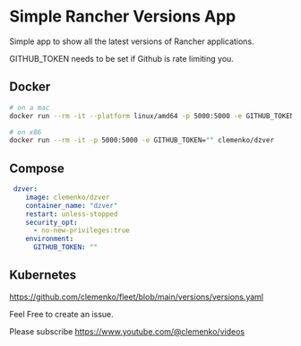 # Simple Rancher Versions App

Simple app to show all the latest versions of Rancher applications.

GITHUB_TOKEN needs to be set if Github is rate limiting you.

## Docker

```bash
# on a mac
docker run --rm -it --platform linux/amd64 -p 5000:5000 -e GITHUB_TOKEN="" clemenko/dzver

# on x86
docker run --rm -it -p 5000:5000 -e GITHUB_TOKEN="" clemenko/dzver
```

## Compose

```yaml
 dzver:
    image: clemenko/dzver
    container_name: "dzver"
    restart: unless-stopped
    security_opt:
      - no-new-privileges:true
    environment:
      GITHUB_TOKEN: ""
```

## Kubernetes

https://github.com/clemenko/fleet/blob/main/versions/versions.yaml

Feel Free to create an issue.

Please subscribe https://www.youtube.com/@clemenko/videos